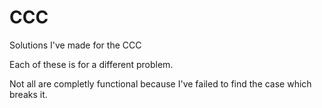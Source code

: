 # CCC
Solutions I've made for the CCC

Each of these is for a different problem.

Not all are completly functional because I've failed to find the case which breaks it.
